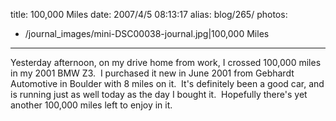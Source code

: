 title: 100,000 Miles
date: 2007/4/5 08:13:17
alias: blog/265/
photos:
- /journal_images/mini-DSC00038-journal.jpg|100,000 Miles
---
Yesterday afternoon, on my drive home from work, I crossed 100,000 miles in my 2001 BMW Z3.  I purchased it new in June 2001 from Gebhardt Automotive in Boulder with 8 miles on it.  It's definitely been a good car, and is running just as well today as the day I bought it.  Hopefully there's yet another 100,000 miles left to enjoy in it.